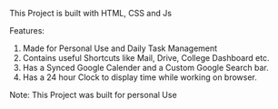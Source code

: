 This Project is built with HTML, CSS and Js

Features:
1. Made for Personal Use and Daily Task Management
2. Contains useful Shortcuts like Mail, Drive, College Dashboard etc.
3. Has a Synced Google Calender and a Custom Google Search bar.
4. Has a 24 hour Clock to display time while working on browser.

Note: This Project was built for personal Use
